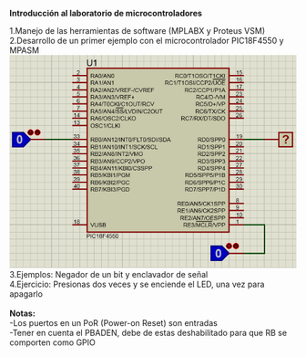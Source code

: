 <b>Introducción al laboratorio de microcontroladores</b><br>

1.Manejo de las herramientas de software (MPLABX y Proteus VSM)<br>
2.Desarrollo de un primer ejemplo con el microcontrolador PIC18F4550 y MPASM<br>
<img src="semana1-1.PNG"><br>
3.Ejemplos: Negador de un bit y enclavador de señal<br>
4.Ejercicio: Presionas dos veces y se enciende el LED, una vez para apagarlo<br>
<br>
<b>Notas:</b><br>
-Los puertos en un PoR (Power-on Reset) son entradas<br>
-Tener en cuenta el PBADEN, debe de estas deshabilitado para que RB se comporten como GPIO<br>
